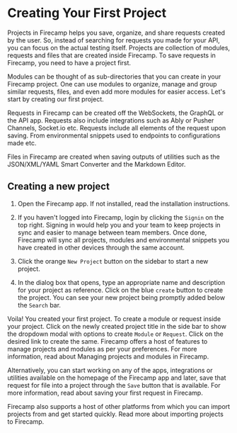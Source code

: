 # Creating Your First Project

Projects in Firecamp helps you save, organize, and share requests created by the user. So, instead of searching for requests you made for your API, you can focus on the actual testing itself. Projects are collection of modules, requests and files that are created inside Firecamp. To save requests in Firecamp, you need to have a project first.

Modules can be thought of as sub-directories that you can create in your Firecamp project. One can use modules to organize, manage and group similar requests, files, and even add more modules for easier access. Let's start by creating our first project.

Requests in Firecamp can be created off the WebSockets, the GraphQL or the API app. Requests also include integrations such as Ably or Pusher Channels, Socket.io etc. Requests include all elements of the request upon saving. From environmental snippets used to endpoints to configurations made etc.

Files in Firecamp are created when saving outputs of utilities such as the JSON/XML/YAML Smart Converter and the Markdown Editor.

## Creating a new project

1. Open the Firecamp app. If not installed, read the installation instructions.

2. If you haven't logged into Firecamp, login by clicking the `Signin` on the top right. Signing in would help you and your team to keep projects in sync and easier to manage between team members. Once done, Firecamp will sync all projects, modules and environmental snippets you have created in other devices through the same account.

3. Click the orange `New Project` button on the sidebar to start a new project.

4. In the dialog box that opens, type an appropriate name and description for your project as reference. Click on the blue `create` button to create the project. You can see your new project being promptly added below the `Search` bar.

Voila! You created your first project. To create a module or request inside your project. Click on the newly created project title in the side bar to show the dropdown modal with options to create `Module` or `Request`. Click on the desired link to create the same. Firecamp offers a host of features to manage projects and modules as per your preferences. For more information, read about Managing projects and modules in Firecamp.

Alternatively, you can start working on any of the apps, integrations or utilities available on the homepage of the Firecamp app and later, save that request for file into a project through the `Save` button that is available. For more information, read about saving your first request in Firecamp.

Firecamp also supports a host of other platforms from which you can import projects from and get started quickly. Read more about importing projects to Firecamp.

